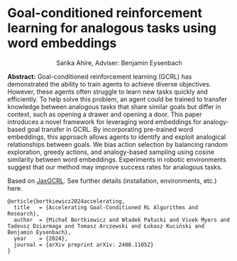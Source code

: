 # Goal-conditioned reinforcement learning for analogous tasks using word embeddings 


<p align="center">
Sarika Ahire, Adviser: Benjamin Eysenbach
</p>


**Abstract:** Goal-conditioned reinforcement learning (GCRL) has demonstrated the ability to train agents to achieve diverse objectives. However, these agents often struggle to learn new tasks quickly and efficiently. To help solve this problem, an agent could be trained to transfer knowledge between analogous tasks that share similar goals but differ in context, such as opening a drawer and opening a door. This paper introduces a novel framework for leveraging word embeddings for analogy-based goal transfer in GCRL. By incorporating pre-trained word embeddings, this approach allows agents to identify and exploit analogical relationships between goals. We bias action selection by balancing random exploration, greedy actions, and analogy-based sampling using cosine similarity between word embeddings. Experiments in robotic environments suggest that our method may improve success rates for analogous tasks.


Based on [JaxGCRL](https://github.com/MichalBortkiewicz/JaxGCRL). See further details (installation, environments, etc.) here.
```
@article{bortkiewicz2024accelerating,
  title   = {Accelerating Goal-Conditioned RL Algorithms and Research},
  author  = {Michał Bortkiewicz and Władek Pałucki and Vivek Myers and Tadeusz Dziarmaga and Tomasz Arczewski and Łukasz Kuciński and Benjamin Eysenbach},
  year    = {2024},
  journal = {arXiv preprint arXiv: 2408.11052}
}
```
